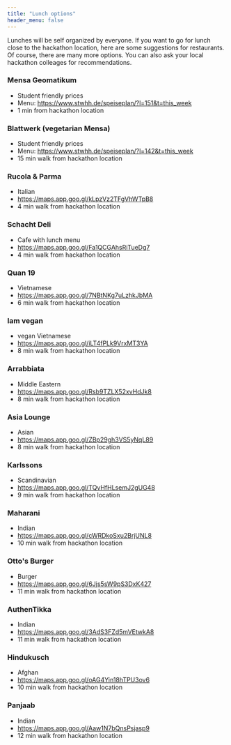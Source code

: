 ```yaml
---
title: "Lunch options"
header_menu: false
---
```


Lunches will be self organized by everyone. If you want to go for lunch close to the hackathon location, here are some suggestions for restaurants. Of course, there are many more options. You can also ask your local hackathon colleages for recommendations.

### Mensa Geomatikum
- Student friendly prices
- Menu: https://www.stwhh.de/speiseplan/?l=151&t=this_week
- 1 min from hackathon location

### Blattwerk (vegetarian Mensa)
- Student friendly prices
- Menu: https://www.stwhh.de/speiseplan/?l=142&t=this_week
- 15 min walk from hackathon location

### Rucola & Parma
- Italian
- https://maps.app.goo.gl/kLpzVz2TFgVhWTpB8
- 4 min walk from hackathon location

### Schacht Deli
- Cafe with lunch menu
- https://maps.app.goo.gl/Fa1QCGAhsRiTueDg7
- 4 min walk from hackathon location

### Quan 19
- Vietnamese
- https://maps.app.goo.gl/7NBtNKg7uLzhkJbMA
- 6 min walk from hackathon location

### Iam vegan
- vegan Vietnamese
- https://maps.app.goo.gl/iLT4fPLk9VrxMT3YA
- 8 min walk from hackathon location

### Arrabbiata
- Middle Eastern
- https://maps.app.goo.gl/Rsb9TZLX52xvHdJk8
- 8 min walk from hackathon location

### Asia Lounge
- Asian
- https://maps.app.goo.gl/ZBp29gh3VS5yNqL89
- 8 min walk from hackathon location

### Karlssons
- Scandinavian
- https://maps.app.goo.gl/TQvHfHLsemJ2gUG48
- 9 min walk from hackathon location

### Maharani
- Indian
- https://maps.app.goo.gl/cWRDkoSxu2BrjUNL8
- 10 min walk from hackathon location

### Otto's Burger
- Burger
- https://maps.app.goo.gl/6Jjs5sW9pS3DxK427
- 11 min walk from hackathon location

### AuthenTikka
- Indian
- https://maps.app.goo.gl/3AdS3FZd5mVEtwkA8
- 11 min walk from hackathon location

### Hindukusch
- Afghan
- https://maps.app.goo.gl/oAG4Yin18hTPU3ov6
- 10 min walk from hackathon location

### Panjaab
- Indian
- https://maps.app.goo.gl/Aaw1N7bQnsPsjasp9
- 12 min walk from hackathon location
